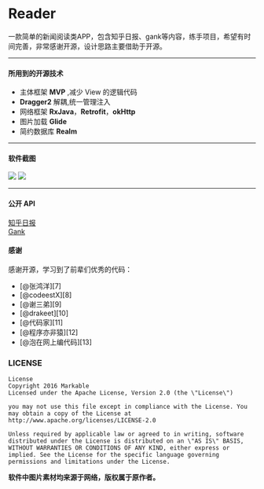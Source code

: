 # Reader
一款简单的新闻阅读类APP，包含知乎日报、gank等内容，练手项目，希望有时间完善，非常感谢开源，设计思路主要借助于开源。

-------------

#### 所用到的开源技术
 - 主体框架 **MVP** ,减少 View 的逻辑代码
 - **Dragger2** 解耦,统一管理注入
 - 网络框架 **RxJava**，**Retrofit**，**okHttp**
 - 图片加载 **Glide**
 - 简约数据库 **Realm**

 ---------------

#### 软件截图
![](app_1.jpg)
![](app_2.jpg)





-----------------------

#### 公开 API
[知乎日报](https://github.com/izzyleung/ZhihuDailyPurify/wiki/%E7%9F%A5%E4%B9%8E%E6%97%A5%E6%8A%A5-API-%E5%88%86%E6%9E%90)      
 [Gank](http://gank.io/api)


#### 感谢
感谢开源，学习到了前辈们优秀的代码：
- [@张鸿洋][7]
- [@codeestX][8]
- [@谢三弟][9]
- [@drakeet][10]
- [@代码家][11]
- [@程序亦非猿][12]
- [@泡在网上编代码][13]

### LICENSE

```
License
Copyright 2016 Markable
Licensed under the Apache License, Version 2.0 (the \"License\")

you may not use this file except in compliance with the License. You may obtain a copy of the License at http://www.apache.org/licenses/LICENSE-2.0

Unless required by applicable law or agreed to in writing, software distributed under the License is distributed on an \"AS IS\" BASIS, WITHOUT WARRANTIES OR CONDITIONS OF ANY KIND, either express or implied. See the License for the specific language governing permissions and limitations under the License.
```



__软件中图片素材均来源于网络，版权属于原作者。__
